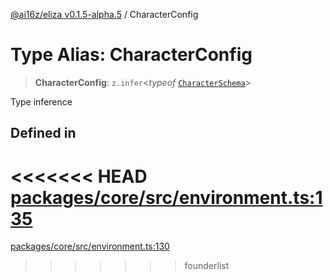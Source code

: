 [@ai16z/eliza v0.1.5-alpha.5](../index.md) / CharacterConfig

# Type Alias: CharacterConfig

> **CharacterConfig**: `z.infer`\<*typeof* [`CharacterSchema`](../variables/CharacterSchema.md)\>

Type inference

## Defined in

<<<<<<< HEAD
[packages/core/src/environment.ts:135](https://github.com/ai16z/eliza/blob/main/packages/core/src/environment.ts#L135)
=======
[packages/core/src/environment.ts:130](https://github.com/konstantine25b/eliza/blob/main/packages/core/src/environment.ts#L130)
>>>>>>> founderlist
